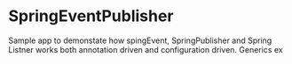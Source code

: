 # SpringEventPublisher
Sample app to demonstate how spingEvent, SpringPublisher and Spring Listner works 
both annotation driven and configuration driven.
Generics ex